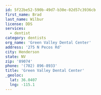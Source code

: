```yaml
---
id: 5f22be52-590b-49d7-b30e-02d57c3936cb
first_name: Brad
last_name: Wilbur
license: DDS
services:
  - dentist
category: dentists
org_name: 'Green Valley Dental Center'
address: '275 N Pecos Rd'
city: Henderson
state: NV
zip: '89074'
phone: '(702) 896-8933'
title: 'Green Valley Dental Center'
_geoloc:
  lat: 36.0407
  lng: -115.1
---
```

